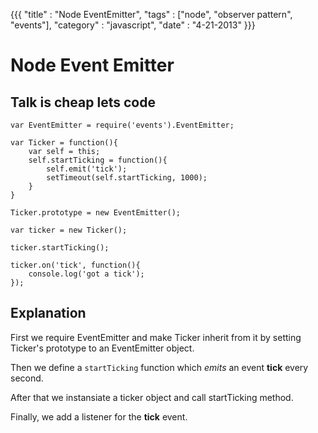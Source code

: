 {{{
	"title" : "Node EventEmitter",
	"tags" : ["node", "observer pattern", "events"],
	"category" : "javascript",
	"date" : "4-21-2013"
}}}

Node Event Emitter
===================


Talk is cheap lets code
-----------------------


	var EventEmitter = require('events').EventEmitter;

	var Ticker = function(){
		var self = this;
		self.startTicking = function(){
			self.emit('tick');
			setTimeout(self.startTicking, 1000);
		}
	}

	Ticker.prototype = new EventEmitter();

	var ticker = new Ticker();

	ticker.startTicking();

	ticker.on('tick', function(){
		console.log('got a tick');
	});
	

Explanation
------------

First we require EventEmitter and make Ticker inherit from it by setting Ticker's 
prototype to an EventEmitter object.

Then we define a `startTicking` function which _emits_ an event **tick** every second.

After that we instansiate a ticker object and call startTicking method.

Finally, we add a listener for the **tick** event.

